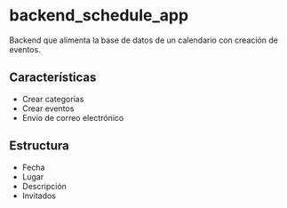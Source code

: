 # backend_schedule_app

Backend que alimenta la base de datos de un calendario con creación de eventos.

## Características

* Crear categorías
* Crear eventos
* Envío de correo electrónico

## Estructura

* Fecha
* Lugar
* Descripción
* Invitados